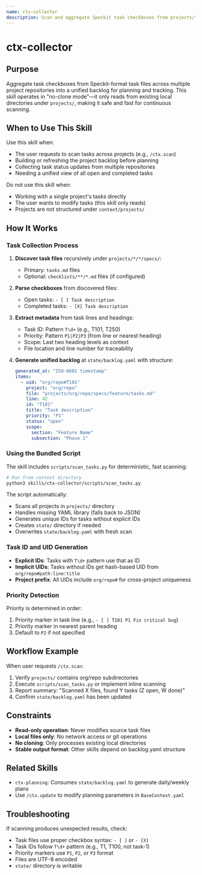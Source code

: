 ```yaml
---
name: ctx-collector
description: Scan and aggregate Speckit task checkboxes from projects/**/specs/tasks.md into a unified backlog.yaml file for project planning and tracking across multiple repositories.
---
```


# ctx-collector

## Purpose

Aggregate task checkboxes from Speckit-format task files across multiple project repositories into a unified backlog for planning and tracking. This skill operates in "no-clone mode"—it only reads from existing local directories under `projects/`, making it safe and fast for continuous scanning.

## When to Use This Skill

Use this skill when:
- The user requests to scan tasks across projects (e.g., `/ctx.scan`)
- Building or refreshing the project backlog before planning
- Collecting task status updates from multiple repositories
- Needing a unified view of all open and completed tasks

Do not use this skill when:
- Working with a single project's tasks directly
- The user wants to modify tasks (this skill only reads)
- Projects are not structured under `context/projects/`

## How It Works

### Task Collection Process

1. **Discover task files** recursively under `projects/*/*/specs/`:
   - Primary: `tasks.md` files
   - Optional: `checklists/**/*.md` files (if configured)

2. **Parse checkboxes** from discovered files:
   - Open tasks: `- [ ] Task description`
   - Completed tasks: `- [X] Task description`

3. **Extract metadata** from task lines and headings:
   - Task ID: Pattern `T\d+` (e.g., T101, T250)
   - Priority: Pattern `P1|P2|P3` (from line or nearest heading)
   - Scope: Last two heading levels as context
   - File location and line number for traceability

4. **Generate unified backlog** at `state/backlog.yaml` with structure:
   ```yaml
   generated_at: "ISO-8601 timestamp"
   items:
     - uid: "org/repo#T101"
       project: "org/repo"
       file: "projects/org/repo/specs/feature/tasks.md"
       line: 42
       id: "T101"
       title: "Task description"
       priority: "P1"
       status: "open"
       scope:
         section: "Feature Name"
         subsection: "Phase 1"
   ```

### Using the Bundled Script

The skill includes `scripts/scan_tasks.py` for deterministic, fast scanning:

```bash
# Run from context directory
python3 skills/ctx-collector/scripts/scan_tasks.py
```

The script automatically:
- Scans all projects in `projects/` directory
- Handles missing YAML library (falls back to JSON)
- Generates unique IDs for tasks without explicit IDs
- Creates `state/` directory if needed
- Overwrites `state/backlog.yaml` with fresh scan

### Task ID and UID Generation

- **Explicit IDs**: Tasks with `T\d+` pattern use that as ID
- **Implicit UIDs**: Tasks without IDs get hash-based UID from `org/repo#path:line:title`
- **Project prefix**: All UIDs include `org/repo#` for cross-project uniqueness

### Priority Detection

Priority is determined in order:
1. Priority marker in task line (e.g., `- [ ] T101 P1 Fix critical bug`)
2. Priority marker in nearest parent heading
3. Default to `P2` if not specified

## Workflow Example

When user requests `/ctx.scan`:

1. Verify `projects/` contains org/repo subdirectories
2. Execute `scripts/scan_tasks.py` or implement inline scanning
3. Report summary: "Scanned X files, found Y tasks (Z open, W done)"
4. Confirm `state/backlog.yaml` has been updated

## Constraints

- **Read-only operation**: Never modifies source task files
- **Local files only**: No network access or git operations
- **No cloning**: Only processes existing local directories
- **Stable output format**: Other skills depend on backlog.yaml structure

## Related Skills

- `ctx-planning`: Consumes `state/backlog.yaml` to generate daily/weekly plans
- Use `/ctx.update` to modify planning parameters in `BaseContext.yaml`

## Troubleshooting

If scanning produces unexpected results, check:
- Task files use proper checkbox syntax: `- [ ]` or `- [X]`
- Task IDs follow `T\d+` pattern (e.g., T1, T100, not task-1)
- Priority markers use `P1`, `P2`, or `P3` format
- Files are UTF-8 encoded
- `state/` directory is writable
